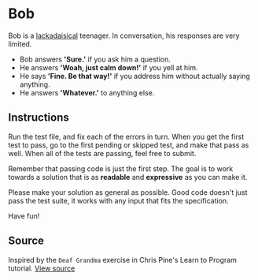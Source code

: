 # Bob

Bob is a [lackadaisical][lazy] teenager. In conversation, his responses are very limited.
- Bob answers **'Sure.'** if you ask him a question.
- He answers **'Woah, just calm down!'** if you yell at him.
- He says **'Fine. Be that way!'** if you address him without actually saying anything.
- He answers **'Whatever.'** to anything else.

## Instructions

Run the test file, and fix each of the errors in turn. When you get the first test to pass, go to the first pending or skipped test, and make that pass as well. When all of the tests are passing, feel free to submit.

Remember that passing code is just the first step. The goal is to work towards a solution that is as __readable__ and __expressive__ as you can make it.

Please make your solution as general as possible. Good code doesn't just pass the test suite, it works with any input that fits the specification.

Have fun!


## Source

Inspired by the `Deaf Grandma` exercise in Chris Pine's Learn to Program tutorial. [View source](http://pine.fm/LearnToProgram/?Chapter=06)

[lazy]: http://www.merriam-webster.com/dictionary/lackadaisical ' feeling or showing a lack of interest or enthusiasm'
